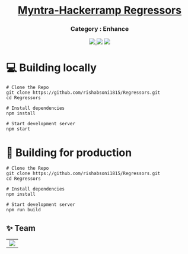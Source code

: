 <p align="center">
  <a href="https://regressors.vercel.app/" target="_blank">
    <h1 align="center">Myntra-Hackerramp Regressors</h1>
  </a>
</p>

<h3 align="center">Category : Enhance</h3>

<p align="center">
<a href = "https://regressors.vercel.app/"><img src="https://img.shields.io/website?up_message=online&url=https%3A%2F%2Fregressors.vercel.app%2F" /> </a>
<img src="https://img.shields.io/github/commit-activity/y/rishabsoni1815/Regressors">
<img src="https://img.shields.io/github/languages/count/rishabsoni1815/Regressors">
</p>

# 💻 Building locally

```shell
# Clone the Repo
git clone https://github.com/rishabsoni1815/Regressors.git
cd Regressors

# Install dependencies
npm install

# Start development server
npm start
```

# 🚀 Building for production

```shell
# Clone the Repo
git clone https://github.com/rishabsoni1815/Regressors.git
cd Regressors

# Install dependencies
npm install

# Start development server
npm run build
```

## ✨ Team

<table>
	<tr>
		<td>
			<a href="https://github.com/rishabsoni1815/Regressors/graphs/contributors">
        <img src="https://contrib.rocks/image?repo=rishabsoni1815/Regressors" />
      </a>
		</td>
	</tr>
</table>
